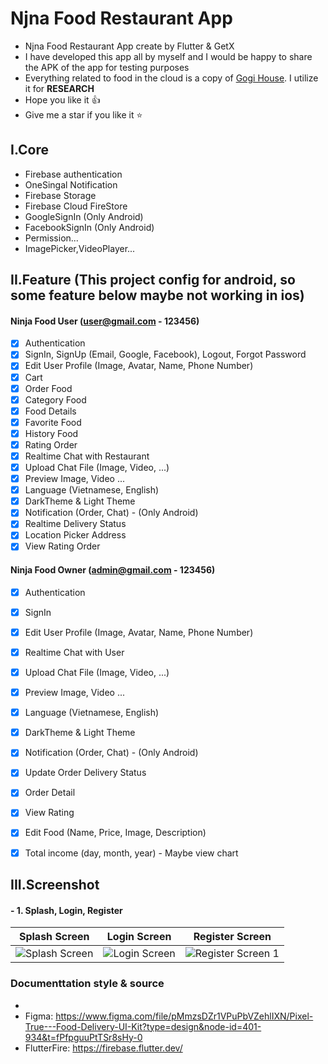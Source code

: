 # Njna Food Restaurant App

* Njna Food Restaurant App create by Flutter & GetX
* I have developed this app all by myself and I would be happy to share the APK of the app for testing purposes
* Everything related to food in the cloud is a copy of [Gogi House](https://gogi.com.vn/thuc-don). I utilize it for **RESEARCH**
* Hope you like it 👍
* Give me a star if you like it ⭐


## I.Core
- Firebase authentication
- OneSingal Notification
- Firebase Storage
- Firebase Cloud FireStore
- GoogleSignIn (Only Android)
- FacebookSignIn (Only Android)
- Permission...
- ImagePicker,VideoPlayer...

## II.Feature (This project config for android, so some feature below maybe not working in ios)
#### Ninja Food User (user@gmail.com - 123456)
- [x] Authentication
- [x] SignIn, SignUp (Email, Google, Facebook), Logout, Forgot Password
- [x] Edit User Profile (Image, Avatar, Name, Phone Number)
- [x] Cart
- [x] Order Food
- [x] Category Food
- [x] Food Details
- [x] Favorite Food
- [x] History Food
- [x] Rating Order
- [x] Realtime Chat with Restaurant
- [x] Upload Chat File (Image, Video, ...)
- [x] Preview Image, Video ...
- [x] Language (Vietnamese, English)
- [x] DarkTheme & Light Theme
- [x] Notification (Order, Chat) - (Only Android)
- [x] Realtime Delivery Status
- [x] Location Picker Address
- [x] View Rating Order

#### Ninja Food Owner (admin@gmail.com - 123456)
- [x] Authentication
- [x] SignIn
- [x] Edit User Profile (Image, Avatar, Name, Phone Number)
- [x] Realtime Chat with User
- [x] Upload Chat File (Image, Video, ...)
- [x] Preview Image, Video ...
- [x] Language (Vietnamese, English)
- [x] DarkTheme & Light Theme
- [x] Notification (Order, Chat) - (Only Android)
- [x] Update Order Delivery Status
- [x] Order Detail
- [x] View Rating
- [x] Edit Food (Name, Price, Image, Description)
- [x] Total income (day, month, year) - Maybe view chart


## III.Screenshot

#### - 1. Splash, Login, Register


| Splash Screen | Login Screen | Register Screen |
| :---: | :---: | :---: |
| ![Splash Screen][splash-image] | ![Login Screen][login-image] | ![Register Screen 1][register-image-1] |






### Documenttation style & source
- 
- Figma: https://www.figma.com/file/pMmzsDZr1VPuPbVZehlIXN/Pixel-True---Food-Delivery-UI-Kit?type=design&node-id=401-934&t=fPfpguuPtTSr8sHy-0
- FlutterFire: https://firebase.flutter.dev/

<!-- Variables/Text References -->
[splash-image]: https://raw.githubusercontent.com/quocbao238/NinjaFood/devMaster/screen_shot/splash_screen.png
[login-image]: https://raw.githubusercontent.com/quocbao238/NinjaFood/devMaster/screen_shot/login_1.png

[login-fail-image]: https://raw.githubusercontent.com/quocbao238/NinjaFood/devMaster/screen_shot/login_2.png
[register-image-1]: https://raw.githubusercontent.com/quocbao238/NinjaFood/devMaster/screen_shot/register_1.png
[register-image-2]: https://raw.githubusercontent.com/quocbao238/NinjaFood/devMaster/screen_shot/register_2.png
[register-image-3]: https://raw.githubusercontent.com/quocbao238/NinjaFood/devMaster/screen_shot/register_3.png
[register-image-4]: https://raw.githubusercontent.com/quocbao238/NinjaFood/devMaster/screen_shot/register_4.png
[register-image-5]: https://raw.githubusercontent.com/quocbao238/NinjaFood/devMaster/screen_shot/register_5.png
[register-image-6]: https://raw.githubusercontent.com/quocbao238/NinjaFood/devMaster/screen_shot/register_6.png
[register-image-7]: https://raw.githubusercontent.com/quocbao238/NinjaFood/devMaster/screen_shot/register_7.png
[register-image-8]: https://raw.githubusercontent.com/quocbao238/NinjaFood/devMaster/screen_shot/register_8.png
[register-image-9]: https://raw.githubusercontent.com/quocbao238/NinjaFood/devMaster/screen_shot/register_9.png



